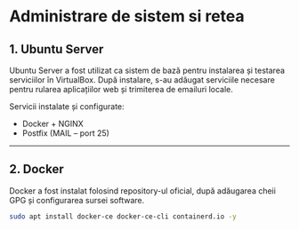 # Administrare de sistem si retea

## 1. Ubuntu Server

Ubuntu Server a fost utilizat ca sistem de bază pentru instalarea și testarea serviciilor în VirtualBox. După instalare, s-au adăugat serviciile necesare pentru rularea aplicațiilor web și trimiterea de emailuri locale.

Servicii instalate și configurate:

- Docker + NGINX
- Postfix (MAIL – port 25)

---

## 2. Docker

Docker a fost instalat folosind repository-ul oficial, după adăugarea cheii GPG și configurarea sursei software.

```bash
sudo apt install docker-ce docker-ce-cli containerd.io -y
